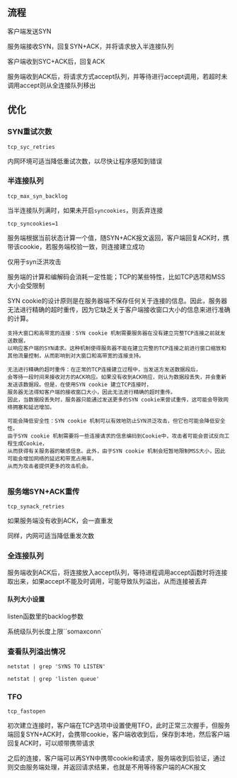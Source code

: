 ## 流程

客户端发送SYN

服务端接收SYN，回复SYN+ACK，并将请求放入半连接队列

客户端收到SYC+ACK后，回复ACK

服务端收到ACK后，将请求方式accept队列，并等待进行accept调用，若超时未调用accept则从全连接队列移出

## 优化

### SYN重试次数

`tcp_syc_retries`

内网环境可适当降低重试次数，以尽快让程序感知到错误

### 半连接队列

`tcp_max_syn_backlog`

当半连接队列满时，如果未开启`syncookies`，则丢弃连接

`tcp_syncookies=1`

服务端根据当前状态计算一个值，随SYN+ACK报文返回，客户端回复ACK时，携带该cookie，若服务端校验一致，则连接建立成功

仅用于syn泛洪攻击

服务端的计算和编解码会消耗一定性能；TCP的某些特性，比如TCP选项和MSS大小会受限制

SYN cookie的设计原则是在服务器端不保存任何关于连接的信息。因此，服务器无法进行精确的超时重传，因为它缺乏关于客户端接收窗口大小的信息来进行准确的计算。

```text
支持大窗口和高带宽的连接：SYN cookie 机制需要服务器在没有建立完整TCP连接之前就发送数据，
以响应客户端的SYN请求。这种机制使得服务器不能在建立完整的TCP连接之前进行窗口缩放和其他流量控制，从而影响到对大窗口和高带宽的连接支持。

无法进行精确的超时重传：在正常的TCP连接建立过程中，当发送方发送数据段后，
会等待一段时间来接收对方的ACK响应。如果没有收到ACK响应，则认为数据段丢失，并会重新发送该数据段。但是，在使用SYN cookie 建立TCP连接时，
服务器无法得知客户端的接收窗口大小，因此无法进行精确的超时重传。
因此，当数据段丢失时，服务器只能通过发送更多的SYN cookie来尝试重传，这可能会导致网络拥塞和延迟增加。

可能会降低安全性：SYN cookie 机制可以有效地防止SYN洪泛攻击，但它也可能会降低安全性。
由于SYN cookie 机制需要将一些连接请求的信息编码到Cookie中，攻击者可能会尝试反向工程生成Cookie，
从而获得有关服务器的敏感信息。此外，由于SYN cookie 机制会短暂地限制MSS大小，因此可能会增加网络的延迟和带宽占用率，
从而为攻击者提供更多的攻击机会。


```
### 服务端SYN+ACK重传

`tcp_synack_retries`

如果服务端没有收到ACK，会一直重发

同样，内网可适当降低重发次数

### 全连接队列

服务端收到ACK后，将连接放入accept队列，等待进程调用accept函数时将连接取出来，如果accept不能及时调用，可能导致队列溢出，从而连接被丢弃

#### 队列大小设置

listen函数里的backlog参数

系统级队列长度上限``somaxconn`

### 查看队列溢出情况

`netstat | grep 'SYNS TO LISTEN'`

`netstat | grep 'listen queue'`

### TFO

`tcp_fastopen`

初次建立连接时，客户端在TCP选项中设置使用TFO，此时正常三次握手，但服务端回复SYN+ACK时，会携带cookie，客户端收收到后，保存到本地，然后客户端回复ACK时，可以顺带携带请求

之后的连接，客户端可以再SYN中携带cookie和请求，服务端收到后验证，通过则交由服务端处理，并返回请求结果，也就是不用等待客户端的ACK报文
